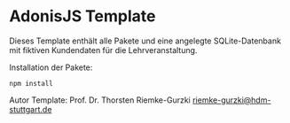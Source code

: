 # AdonisJS Template
Dieses Template enthält alle Pakete und eine angelegte SQLite-Datenbank mit fiktiven Kundendaten für die Lehrveranstaltung.

Installation der Pakete:
```
npm install
```

Autor Template: 
Prof. Dr. Thorsten Riemke-Gurzki
riemke-gurzki@hdm-stuttgart.de
